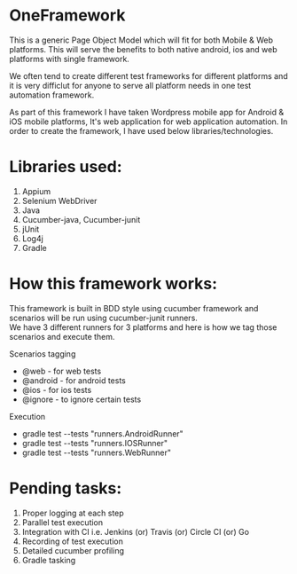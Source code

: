 # OneFramework
This is a generic Page Object Model which will fit for both Mobile & Web platforms.
This will serve the benefits to both native android, ios and web platforms with single framework.

We often tend to create different test frameworks for different platforms and it is very difficlut for anyone to serve all platform needs in one test automation framework.

As part of this framework I have taken Wordpress mobile app for Android & iOS mobile platforms, It's web application for web application automation. In order to create the framework, I have used below libraries/technologies.

# Libraries used:
1. Appium
2. Selenium WebDriver
3. Java
4. Cucumber-java, Cucumber-junit
5. jUnit
6. Log4j
7. Gradle

# How this framework works:
This framework is built in BDD style using cucumber framework and scenarios will be run using cucumber-junit runners.<br/>
We have 3 different runners for 3 platforms and here is how we tag those scenarios and execute them.

Scenarios tagging
* @web - for web tests
* @android - for android tests
* @ios - for ios tests
* @ignore - to ignore certain tests

Execution
+ gradle test --tests "runners.AndroidRunner"
+ gradle test --tests "runners.IOSRunner"
+ gradle test --tests "runners.WebRunner"

# Pending tasks:
1. Proper logging at each step
2. Parallel test execution
3. Integration with CI i.e. Jenkins (or) Travis (or) Circle CI (or) Go
4. Recording of test execution
5. Detailed cucumber profiling
6. Gradle tasking